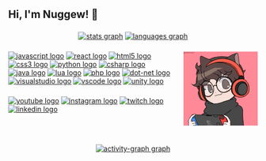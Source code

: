 <h2 align="left">Hi, I'm Nuggew! 👋</h2>

###

<div align="center">
  <a href="#"><img src="https://github-readme-stats.vercel.app/api?username=Nuggew&hide_title=false&hide_rank=false&show_icons=true&include_all_commits=true&count_private=true&disable_animations=false&theme=synthwave&locale=en&hide_border=true" height="150" alt="stats graph"  /></a>
  <a href="#"><img src="https://github-readme-stats.vercel.app/api/top-langs?username=Nuggew&locale=en&hide_title=false&layout=compact&card_width=320&langs_count=5&theme=synthwave&hide_border=true" height="150" alt="languages graph"  /></a>
</div>

###

<img align="right" height="150" src="https://github.com/Nuggew/Nuggew/blob/main/pfp0.png?raw=true"  />

###

<div align="left">
  <a href="#"><img src="https://cdn.jsdelivr.net/gh/devicons/devicon/icons/javascript/javascript-original.svg" height="30" alt="javascript logo"  /></a>
  <a href="#"><img src="https://cdn.jsdelivr.net/gh/devicons/devicon/icons/react/react-original.svg" height="30" alt="react logo"  /></a>
  <a href="#"><img src="https://cdn.jsdelivr.net/gh/devicons/devicon/icons/html5/html5-original.svg" height="30" alt="html5 logo"  /></a>
  <a href="#"><img src="https://cdn.jsdelivr.net/gh/devicons/devicon/icons/css3/css3-original.svg" height="30" alt="css3 logo"  /></a>
  <a href="#"><img src="https://cdn.jsdelivr.net/gh/devicons/devicon/icons/python/python-original.svg" height="30" alt="python logo"  /></a>
  <a href="#"><img src="https://cdn.jsdelivr.net/gh/devicons/devicon/icons/csharp/csharp-original.svg" height="30" alt="csharp logo"  /></a>
  <a href="#"><img src="https://cdn.jsdelivr.net/gh/devicons/devicon/icons/java/java-original.svg" height="30" alt="java logo"  /></a>
  <a href="#"><img src="https://cdn.jsdelivr.net/gh/devicons/devicon/icons/lua/lua-original.svg" height="30" alt="lua logo"  /></a>
  <a href="#"><img src="https://cdn.jsdelivr.net/gh/devicons/devicon/icons/php/php-original.svg" height="30" alt="php logo"  /></a>
  <a href="#"><img src="https://cdn.jsdelivr.net/gh/devicons/devicon/icons/dot-net/dot-net-original.svg" height="30" alt="dot-net logo"  /></a>
  <a href="#"><img src="https://cdn.jsdelivr.net/gh/devicons/devicon/icons/visualstudio/visualstudio-plain.svg" height="30" alt="visualstudio logo"  /></a>
  <a href="#"><img src="https://cdn.jsdelivr.net/gh/devicons/devicon/icons/vscode/vscode-original.svg" height="30" alt="vscode logo"  /></a>
  <a href="#"><img src="https://cdn.jsdelivr.net/gh/devicons/devicon/icons/unity/unity-original.svg" height="30" alt="unity logo"  /></a>
</div>

###

<a href="#">
<div align="left">
  <a href="https://www.youtube.com/@nuggew"><img src="https://img.shields.io/static/v1?message=Youtube&logo=youtube&label=&color=FF0000&logoColor=white&labelColor=&style=for-the-badge" height="35" alt="youtube logo"  /></a>
  <a href="https://www.instagram.com/nuggeew"><img src="https://img.shields.io/static/v1?message=Instagram&logo=instagram&label=&color=E4405F&logoColor=white&labelColor=&style=for-the-badge" height="35" alt="instagram logo"  /></a>
  <a href="https://www.twitch.tv/nuggew"><img src="https://img.shields.io/static/v1?message=Twitch&logo=twitch&label=&color=9146FF&logoColor=white&labelColor=&style=for-the-badge" height="35" alt="twitch logo"  /></a>
  <a href="https://www.linkedin.com/in/nuggew"><img src="https://img.shields.io/static/v1?message=LinkedIn&logo=linkedin&label=&color=0077B5&logoColor=white&labelColor=&style=for-the-badge" height="35" alt="linkedin logo"  /></a>
</div>
</a>

###

<br clear="both">

###

<div align="center">
  <a href="#"><img src="https://github-readme-activity-graph.vercel.app/graph?username=Nuggew&radius=16&theme=synthwave-84&area=true&order=5" height="300" alt="activity-graph graph"  /></a>
</div>

###
